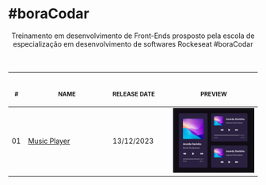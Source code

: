 # #boraCodar

<p align="center">
    Treinamento em desenvolvimento de Front-Ends prosposto pela escola de especialização em desenvolvimento de softwares Rockeseat #boraCodar <br>
    <br>
    <br><table>
    <thead>
        <tr>
            <th align="center">
                <img width="20" height="1"> 
                <p>
                    <small>#</small>
                </p>
            </th>
            <th align="center">
                <img width="300" height="1"> 
                <p> 
                    <small>
                        NAME
                    </small>
                </p>
            </th>
            <th align="left">
                <img width="140" height="1">
                <p align="left"> 
                    <small>
                    RELEASE DATE
                    </small>
                </p>
            </th>
            <th align="center">
                <img width="201" height="1">
                <p align="center"> 
                    <small>
                    PREVIEW
                    </small>
                </p>
            </th>
        </tr>
    </thead>
    <tbody>
        <tr>
            <td>01</td>
            <td><a href="Projeto1">Music Player </a></td>
            <td>13/12/2023</td>
            <td align="center">
            <a href="Projeto1"><img width="300px" src="https://github.com/k3n3dfelix/BoraCodar/blob/main/screens/01.JPG" /></a></td>
        </tr>   
    </tbody>
</table></p>
